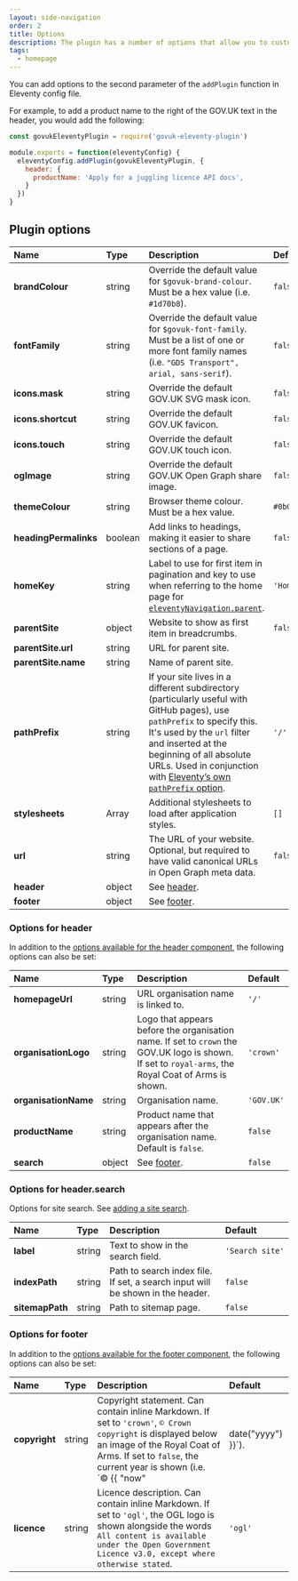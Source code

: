 ```yaml
---
layout: side-navigation
order: 2
title: Options
description: The plugin has a number of options that allow you to customise the appearance of your website.
tags:
  - homepage
---
```


You can add options to the second parameter of the `addPlugin` function in Eleventy config file.

For example, to add a product name  to the right of the GOV.UK text in the header, you would add the following:

```js
const govukEleventyPlugin = require('govuk-eleventy-plugin')

module.exports = function(eleventyConfig) {
  eleventyConfig.addPlugin(govukEleventyPlugin, {
    header: {
      productName: 'Apply for a juggling licence API docs',
    }
  })
}
```

## Plugin options

| Name | Type | Description | Default |
| :--- | :--- | :---------- | :------ |
| **brandColour** | string | Override the default value for `$govuk-brand-colour`. Must be a hex value (i.e. `#1d70b8`). | `false` |
| **fontFamily** | string | Override the default value for `$govuk-font-family`. Must be a list of one or more font family names (i.e. `"GDS Transport", arial, sans-serif`). | `false` |
| **icons.mask** | string | Override the default GOV.UK SVG mask icon. | `false` |
| **icons.shortcut** | string | Override the default GOV.UK favicon. | `false` |
| **icons.touch** | string | Override the default GOV.UK touch icon. | `false` |
| **ogImage** | string | Override the default GOV.UK Open Graph share image. | `false` |
| **themeColour** | string | Browser theme colour. Must be a hex value. | `#0b0c0c` |
| **headingPermalinks** | boolean | Add links to headings, making it easier to share sections of a page. | `false` |
| **homeKey** | string | Label to use for first item in pagination and key to use when referring to the home page for [`eleventyNavigation.parent`](https://www.11ty.dev/docs/plugins/navigation/). | `'Home'` |
| **parentSite** | object | Website to show as first item in breadcrumbs. | `false` |
| **parentSite.url** | string | URL for parent site. | |
| **parentSite.name** | string | Name of parent site. | |
| **pathPrefix** | string | If your site lives in a different subdirectory (particularly useful with GitHub pages), use `pathPrefix` to specify this. It's used by the `url` filter and inserted at the beginning of all absolute URLs. Used in conjunction with [Eleventy’s own `pathPrefix` option](https://www.11ty.dev/docs/config/#deploy-to-a-subdirectory-with-a-path-prefix). | `'/'`
| **stylesheets** | Array | Additional stylesheets to load after application styles. | `[]` |
| **url** | string | The URL of your website. Optional, but required to have valid canonical URLs in Open Graph meta data. | `false` |
| **header** | object | See [header](#options-for-header). | |
| **footer** | object | See [footer](#options-for-footer). | |

### Options for header

In addition to the [options available for the header component](https://design-system.service.gov.uk/components/header/), the following options can also be set:

| Name | Type | Description | Default |
| :--- | :--- | :---------- | :------ |
| **homepageUrl** | string | URL organisation name is linked to. | `'/'` |
| **organisationLogo** | string | Logo that appears before the organisation name. If set to `crown` the GOV.UK logo is shown. If set to `royal-arms`, the Royal Coat of Arms is shown. | `'crown'` |
| **organisationName** | string | Organisation name. | `'GOV.UK'` |
| **productName** | string | Product name that appears after the organisation name. Default is `false`. | `false` |
| **search** | object | See [footer](#options-for-header-search). | `false` |

### Options for header.search

Options for site search. See [adding a site search](/search).

| Name | Type | Description | Default |
| :--- | :--- | :---------- | :------ |
| **label** | string | Text to show in the search field. | `'Search site'` |
| **indexPath** | string | Path to search index file. If set, a search input will be shown in the header. | `false` |
| **sitemapPath** | string | Path to sitemap page. | `false` |

### Options for footer

In addition to the [options available for the footer component](https://design-system.service.gov.uk/components/footer/), the following options can also be set:

| Name | Type | Description | Default |
| :--- | :--- | :---------- | :------ |
| **copyright** | string | Copyright statement. Can contain inline Markdown. If set to `'crown'`, `© Crown copyright` is displayed below an image of the Royal Coat of Arms. If set to `false`, the current year is shown (i.e. `© {{ "now" | date("yyyy") }}`). | `'crown'` |
| **licence** | string | Licence description. Can contain inline Markdown. If set to `'ogl'`, the OGL logo is shown alongside the words `All content is available under the Open Government Licence v3.0, except where otherwise stated`. | `'ogl'` |
